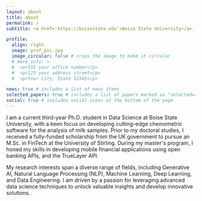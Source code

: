 ```yaml
---
layout: about
title: about
permalink: /
subtitle: <a href='https://boisestate.edu'>Boise State University</a>. 2652 W Boise Ave., Boise, ID, 83706.

profile:
  align: right
  image: prof_pic.jpg
  image_circular: false # crops the image to make it circular
  # more_info: >
  #  <p>555 your office number</p>
  #  <p>123 your address street</p>
  #  <p>Your City, State 12345</p>

news: true # includes a list of news items
selected_papers: true # includes a list of papers marked as "selected={true}"
social: true # includes social icons at the bottom of the page
---
```


I am a current third-year Ph.D. student in Data Science at Boise State University, with a keen focus on developing cutting-edge chemometric software for the analysis of milk samples. Prior to my doctoral studies, I received a fully-funded scholarship from the UK government to pursue an M.Sc. in FinTech at the University of Stirling. During my master's program, I honed my skills in developing mobile financial applications using open banking APIs, and the TrueLayer API.

My research interests span a diverse range of fields, including Generative AI, Natural Language Processing (NLP), Machine Learning, Deep Learning, and Data Engineering. I am driven by a passion for leveraging advanced data science techniques to unlock valuable insights and develop innovative solutions.
